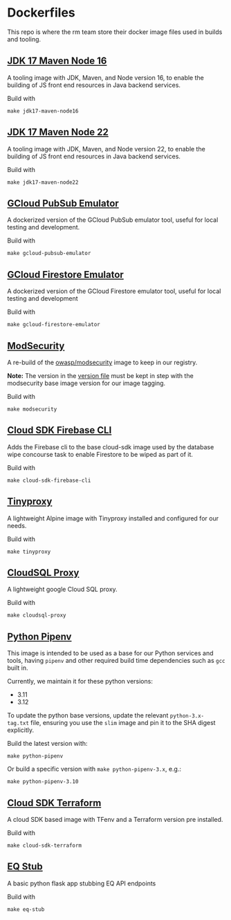 # Dockerfiles

This repo is where the rm team store their docker image files used in builds and tooling.

## [JDK 17 Maven Node 16](/jdk17-maven-node16)

A tooling image with JDK, Maven, and Node version 16, to enable the building of JS front end resources in Java backend services.

Build with

```shell
make jdk17-maven-node16
```

## [JDK 17 Maven Node 22](/jdk17-maven-node22)

A tooling image with JDK, Maven, and Node version 22, to enable the building of JS front end resources in Java backend services.

Build with

```shell
make jdk17-maven-node22
```

## [GCloud PubSub Emulator](/gcloud-pubsub-emulator)

A dockerized version of the GCloud PubSub emulator tool, useful for local testing and development.

Build with

```shell
make gcloud-pubsub-emulator
```

## [GCloud Firestore Emulator](/gcloud-firestore-emulator)

A dockerized version of the GCloud Firestore emulator tool, useful for local testing and development

Build with

```shell
make gcloud-firestore-emulator
```

## [ModSecurity](/modsecurity)

A re-build of the [owasp/modsecurity](https://hub.docker.com/r/owasp/modsecurity) image to keep in our registry. 

**Note:** The version in the [version file](/modsecurity/version) must be kept in step with the modsecurity base image version for our image tagging.

Build with

```shell
make modsecurity
```

## [Cloud SDK Firebase CLI](/cloud-sdk-firebase-cli)

Adds the Firebase cli to the base cloud-sdk image used by the database wipe concourse task to enable Firestore to be
wiped as part of it.

Build with

```shell
make cloud-sdk-firebase-cli
```

## [Tinyproxy](/tinyproxy)

A lightweight Alpine image with Tinyproxy installed and configured for our needs.

Build with

```shell
make tinyproxy
```

## [CloudSQL Proxy](/cloudsql-proxy)

A lightweight google Cloud SQL proxy.

Build with

```shell
make cloudsql-proxy
```

## [Python Pipenv](/python-pipenv)

This image is intended to be used as a base for our Python services and tools, having `pipenv` and other required build
time dependencies such as `gcc` built in.

Currently, we maintain it for these python versions:

- 3.11
- 3.12

To update the python base versions, update the relevant `python-3.x-tag.txt` file, ensuring you use the `slim` image and
pin it to the SHA digest explicitly.

Build the latest version with:

```shell
make python-pipenv
```

Or build a specific version with `make python-pipenv-3.x`, e.g.:

```shell
make python-pipenv-3.10
```

## [Cloud SDK Terraform](/cloud-sdk-terraform)

A cloud SDK based image with TFenv and a Terraform version pre installed.

Build with

```shell
make cloud-sdk-terraform
```


## [EQ Stub](/eq-stub)

A basic python flask app stubbing EQ API endpoints

Build with

```shell
make eq-stub
```
